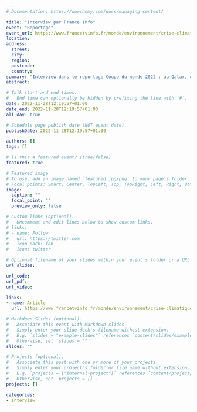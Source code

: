 ```yaml
---
# Documentation: https://wowchemy.com/docs/managing-content/

title: "Interview par France Info"
event: "Reportage"
event_url: https://www.francetvinfo.fr/monde/environnement/crise-climatique/reportage-coupe-du-monde-2022-au-qatar-on-a-foule-la-piste-de-running-climatisee-le-seul-endroit-pour-faire-de-l-exercice-dehors_5498079.html
location:
address:
  street:
  city:
  region:
  postcode:
  country:
summary: "Interview dans le reportage Coupe du monde 2022 : au Qatar, on a foulé la piste de running climatisée, 'le seul endroit pour faire de l'exercice dehors'"
abstract:

# Talk start and end times.
#   End time can optionally be hidden by prefixing the line with `#`.
date: 2022-11-28T12:19:57+01:00
date_end: 2022-11-28T12:19:57+01:00
all_day: true

# Schedule page publish date (NOT event date).
publishDate: 2022-11-28T12:19:57+01:00

authors: []
tags: []

# Is this a featured event? (true/false)
featured: true

# Featured image
# To use, add an image named `featured.jpg/png` to your page's folder. 
# Focal points: Smart, Center, TopLeft, Top, TopRight, Left, Right, BottomLeft, Bottom, BottomRight.
image:
  caption: ""
  focal_point: ""
  preview_only: false

# Custom links (optional).
#   Uncomment and edit lines below to show custom links.
# links:
# - name: Follow
#   url: https://twitter.com
#   icon_pack: fab
#   icon: twitter

# Optional filename of your slides within your event's folder or a URL.
url_slides:

url_code:
url_pdf: 
url_video:

links:
- name: Article
  url: https://www.francetvinfo.fr/monde/environnement/crise-climatique/reportage-coupe-du-monde-2022-au-qatar-on-a-foule-la-piste-de-running-climatisee-le-seul-endroit-pour-faire-de-l-exercice-dehors_5498079.html

# Markdown Slides (optional).
#   Associate this event with Markdown slides.
#   Simply enter your slide deck's filename without extension.
#   E.g. `slides = "example-slides"` references `content/slides/example-slides.md`.
#   Otherwise, set `slides = ""`.
slides: ""

# Projects (optional).
#   Associate this post with one or more of your projects.
#   Simply enter your project's folder or file name without extension.
#   E.g. `projects = ["internal-project"]` references `content/project/deep-learning/index.md`.
#   Otherwise, set `projects = []`.
projects: []

categories:
- Interview
---
```


